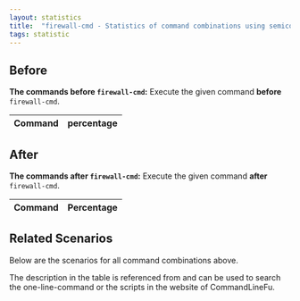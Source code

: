 ```yaml
---
layout: statistics
title:  "firewall-cmd - Statistics of command combinations using semicolon"
tags: statistic
---
```


## Before

__The commands before `firewall-cmd`:__  Execute the given command __before__ `firewall-cmd`.

| Command | percentage |
|--------|--------|



## After

__The commands after `firewall-cmd`:__ Execute the given command __after__ `firewall-cmd`.

| Command | Percentage | 
|-------|--------|



## Related Scenarios

Below are the scenarios for all command combinations above.

The description in the table is referenced from and can be used to search the one-line-command or the scripts in the website of CommandLineFu.




